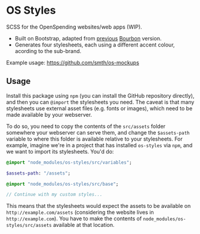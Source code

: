 # OS Styles

SCSS for the OpenSpending websites/web apps (WIP).

 - Built on Bootstrap, adapted from [previous](https://github.com/openspending/os-style-guide) [Bourbon](http://bourbon.io/) version.
 - Generates four stylesheets, each using a different accent colour, acording to the sub-brand.
 
Example usage: https://github.com/smth/os-mockups
 
## Usage

Install this package using `npm` (you can install the GitHub repository
directly), and then you can `@import` the stylesheets you need. The caveat is
that many stylesheets use external asset files (e.g. fonts or images), which
need to be made available by your webserver.

To do so, you need to copy the contents of the `src/assets` folder somewhere
your webserver can serve them, and change the `$assets-path` variable to where
this folder is available relative to your stylesheets. For example, imagine
we're in a project that has installed `os-styles` via `npm`, and we want to
import its stylesheets. You'd do:

```sass
@import "node_modules/os-styles/src/variables";

$assets-path: "/assets";

@import "node_modules/os-styles/src/base";

// Continue with my custom styles...
```

This means that the stylesheets would expect the assets to be available on
`http://example.com/assets` (considering the website lives in
`http://example.com`). You have to make the contents of
`node_modules/os-styles/src/assets` available at that location.
